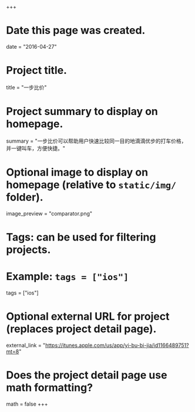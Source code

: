 +++
# Date this page was created.
date = "2016-04-27"

# Project title.
title = "一步比价"

# Project summary to display on homepage.
summary = "一步比价可以帮助用户快速比较同一目的地滴滴优步的打车价格，并一键叫车，方便快捷。"

# Optional image to display on homepage (relative to `static/img/` folder).
image_preview = "comparator.png"

# Tags: can be used for filtering projects.
# Example: `tags = ["ios"]`
tags = ["ios"]

# Optional external URL for project (replaces project detail page).
external_link = "https://itunes.apple.com/us/app/yi-bu-bi-jia/id1166489751?mt=8"

# Does the project detail page use math formatting?
math = false
+++
